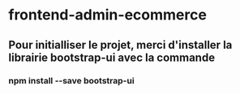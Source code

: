 # frontend-admin-ecommerce
## Pour initialliser le projet, merci d'installer la librairie bootstrap-ui avec la commande

### npm install --save bootstrap-ui
